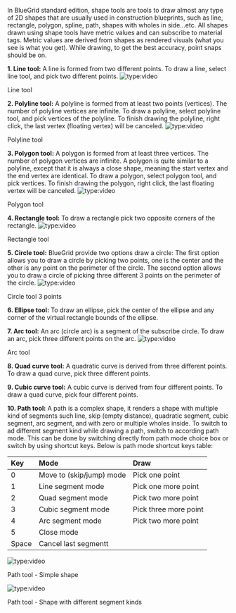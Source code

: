 In BlueGrid standard edition, shape tools are tools to draw almost any type of 2D shapes that are usually used in construction blueprints, such as line, rectangle, polygon, spline, path, shapes with wholes in side...etc. All shapes drawn using shape tools have metric values and can subscribe to material tags. Metric values are derived from shapes as rendered visuals (what you see is what you get).
While drawing, to get the best accuracy, point snaps should be on.

**1. Line tool:** A line is formed from two different points. To draw a line, select line tool, and pick two different points.
![type:video](https://www.youtube.com/embed/jlWXRpokY8M?si=lifopBsON2MKEDrq)
<figcaption>Line tool</figcaption>

**2. Polyline tool:** A polyline is formed from at least two points (vertices). The number of polyline vertices are infinite. To draw a polyline, select polyline tool, and pick vertices of the polyline. To finish drawing the polyline, right click, the last vertex (floating vertex) will be canceled.
![type:video](https://www.youtube.com/embed/sJQnOlWITtQ)
<figcaption>Polyline tool</figcaption>

**3. Polygon tool:** A polygon is formed from at least three vertices. The number of polygon vertices are infinite. A polygon is quite similar to a polyline, except that it is always a close shape, meaning the start vertex and the end vertex are identical. To draw a polygon, select polygon tool, and pick vertices. To finish drawing the polygon, right click, the last floating vertex will be canceled.
![type:video](https://www.youtube.com/embed/j86wBFtKKik)
<figcaption>Polygon tool</figcaption>

**4. Rectangle tool:** To draw a rectangle pick two opposite corners of the rectangle. 
![type:video](https://www.youtube.com/embed/gHu_S0vmN6A?si=5fkFvPhGMs_Zo7hv)
<figcaption>Rectangle tool</figcaption>

**5. Circle tool:** BlueGrid provide two options draw a circle: The first option allows you to draw a circle by picking two points, one is the center and the other is any point on the perimeter of the circle. The second option allows you to draw a circle of picking three different 3 points on the perimeter of the circle.
![type:video](https://www.youtube.com/embed/0hyQ1GY32Ek?si=-Ax05IJfbSqHCMlm)
<figcaption>Circle tool 3 points</figcaption>


**6. Ellipse tool:** To draw an ellipse, pick the center of the ellipse and any corner of the virtual rectangle bounds of the ellipse. 



**7. Arc tool:** An arc (circle arc) is a segment of the subscribe circle. To draw an arc, pick three different points on the arc.
![type:video](https://www.youtube.com/embed/vEmBnFBvqx8?si=7iVN1ZNNp06Sr-v6)
<figcaption>Arc tool</figcaption>


**8. Quad curve tool:** A quadratic curve is derived from three different points. To draw a quad curve, pick three different points.


**9. Cubic curve tool:** A cubic curve is derived from four different points. To draw a quad curve, pick four different points.


**10. Path tool:** A path is a complex shape, it renders a shape with multiple kind of segments such line, skip (empty distance), quadratic segment, cubic segment, arc segment, and with zero or multiple wholes inside. To switch to ad different segment kind while drawing a path, switch to according path mode. This can be done by switching directly from path mode choice box or switch by using shortcut keys. Below is path mode shortcut keys table:

| Key  | Mode                     | Draw                   | 
| :----| :------------------------|:-----------------------|
| 0    | Move to (skip/jump) mode | Pick one point         |
| 1    | Line segment mode        | Pick one more point    |
| 2    | Quad segment mode        | Pick two more point    |
| 3    | Cubic segment mode       | Pick three more point  |
| 4    | Arc segment mode         | Pick two more point    |
| 5    | Close mode               |                        |
| Space| Cancel last segmentt     |                        |
    
![type:video](https://www.youtube.com/embed/YbrP_CiXLzM)
<figcaption>Path tool - Simple shape</figcaption>

![type:video](https://www.youtube.com/embed/Jr9gPiua9Fg)
<figcaption>Path tool - Shape with different segment kinds</figcaption>
